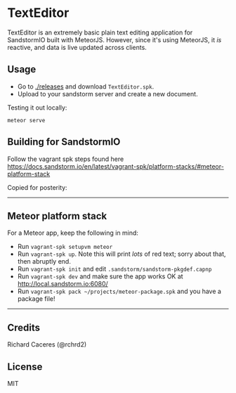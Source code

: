 # TextEditor

TextEditor is an extremely basic plain text editing application for SandstormIO built with MeteorJS. However, since it's using MeteorJS, it *is* reactive, and data is live updated across clients.

## Usage

- Go to [./releases](https://github.com/rchrd2/TextEditor/releases) and download `TextEditor.spk`.
- Upload to your sandstorm server and create a new document.


Testing it out locally:
```
meteor serve
```

## Building for SandstormIO

Follow the vagrant spk steps found here https://docs.sandstorm.io/en/latest/vagrant-spk/platform-stacks/#meteor-platform-stack

Copied for posterity:

---

## Meteor platform stack

For a Meteor app, keep the following in mind:

* Run `vagrant-spk setupvm meteor`
* Run `vagrant-spk up`. Note this will print _lots_ of red text; sorry about that, then abruptly end.
* Run `vagrant-spk init` and edit `.sandstorm/sandstorm-pkgdef.capnp`
* Run `vagrant-spk dev` and make sure the app works OK at http://local.sandstorm.io:6080/
* Run `vagrant-spk pack ~/projects/meteor-package.spk` and you have a package file!

---


## Credits

Richard Caceres (@rchrd2)

## License

MIT

